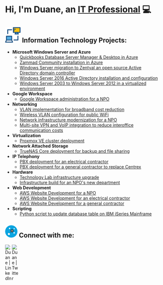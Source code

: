 # Hi, I'm Duane, an [IT Professional](https://www.linkedin.com/in/duane-george) :computer:
## <img width= "50px" src="assets/networking-monitor.svg" /> Information Technology Projects:
- **Microsoft Windows Server and Azure**
	- [Quickbooks Database Server Manager & Desktop in Azure](https://github.com/duanewg/Quickkbooks-Database-Server-Azure)
	- [Zammad Community installation in Azure](https://github.com/duanewg/zammad-community-on-azure)
	- [Windows Server migration to Zentyal an open source Active Directory domain controller](https://github.com/duanewg/windows-server-migration-to-zentyal)
	- [Windows Server 2016 Active Directory installation and configuration ](https://github.com/duanewg/windows-server-2016-active-directory)
  	- [Windows Server 2003 to Windows Server 2012 in a virtualized environment](https://github.com/duanewg/windows-server-2003-to-2012-migration)
- **Google Workspace**
	- [Google Workspace administration for a NPO](https://github.com/duanewg/google-workspace-for-non-profit) 
- **Networking**
	- [VLAN implementation for broadband cost reduction](https://github.com/duanewg/vlan-configuration-for-new-department)
	- [Wireless VLAN configuration for public WiFi](https://github.com/duanewg/wireless-vlan-public-wifi)
	- [Network infrastructure modernization for a NPO](https://github.com/duanewg/network-infrastructure-modernization-npo)
	- [Multi-site VPN and VoIP integration to reduce interoffice communication costs](https://github.com/duanewg/multi-site-vpn-configuration)
- **Virtualization**
	- [Proxmox VE cluster deployment](https://github.com/duanewg/proxmox-ve-cluster-deployment)
- **Network Attached Storage**
	- [TrueNAS Core deployment for backup and file sharing](https://github.com/duanewg/truenas-backup-and-file-sharing)
- **IP Telephony**
	- [PBX deployment for an electrical contractor](https://github.com/duanewg/pbx-deployment-electrical-contractor)
	- [PBX deployment for a general contractor to replace Centrex](https://github.com/duanewg/pbx-deployment-general-contractor)
- **Hardware**
	- [Technology Lab infrastructure upgrade](https://github.com/duanewg/project-page)
   	- [Infrastructure build for an NPO's new department](https://github.com/duanewg/infrastructure-build-npo-new-department)
- **Web Development**
  - [AWS Website Development for a NPO](https://github.com/duanewg/web-development-for-non-profit)
  - [AWS Website Development for an electrical contractor](https://github.com/duanewg/web-development-for-electrical-contractor)
  - [AWS Website Development for a general contractor](https://github.com/duanewg/web-development-for-general-contractor)
- **Scripting**
  - [Python script to update database table on IBM iSeries Mainframe](https://github.com/duanewg/python-script-to-update-mainframe-db)


<h2> <img width="40px" src="assets/connect.svg" /> Connect with me:</h2>

[<img align="left" alt="Duane | LinkedIn" width="22px" src="https://skillicons.dev/icons?i=linkedin" />][linkedin]
[<img align="left" alt="Duane | Twitter" width="22px" src="https://skillicons.dev/icons?i=twitter" />][twitter]

[linkedin]: https://linkedin.com/in/duane-george
[twitter]: https://twitter.com/duanegeorge
